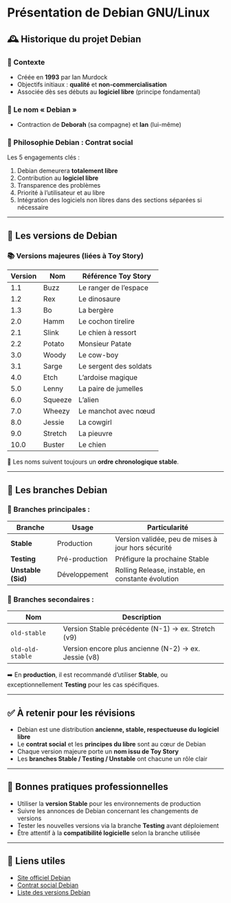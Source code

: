 # Présentation de Debian GNU/Linux

## 🕰️ Historique du projet Debian

### 🔹 Contexte

- Créée en **1993** par Ian Murdock
- Objectifs initiaux : **qualité** et **non-commercialisation**
- Associée dès ses débuts au **logiciel libre** (principe fondamental)

### 🔸 Le nom « Debian »

- Contraction de **Deborah** (sa compagne) et **Ian** (lui-même)

### 🔖 Philosophie Debian : Contrat social

Les 5 engagements clés :

1. Debian demeurera **totalement libre**
2. Contribution au **logiciel libre**
3. Transparence des problèmes
4. Priorité à l’utilisateur et au libre
5. Intégration des logiciels non libres dans des sections séparées si nécessaire

---

## 🧬 Les versions de Debian

### 📚 Versions majeures (liées à Toy Story)

|Version|Nom|Référence Toy Story|
|---|---|---|
|1.1|Buzz|Le ranger de l’espace|
|1.2|Rex|Le dinosaure|
|1.3|Bo|La bergère|
|2.0|Hamm|Le cochon tirelire|
|2.1|Slink|Le chien à ressort|
|2.2|Potato|Monsieur Patate|
|3.0|Woody|Le cow-boy|
|3.1|Sarge|Le sergent des soldats|
|4.0|Etch|L’ardoise magique|
|5.0|Lenny|La paire de jumelles|
|6.0|Squeeze|L’alien|
|7.0|Wheezy|Le manchot avec nœud|
|8.0|Jessie|La cowgirl|
|9.0|Stretch|La pieuvre|
|10.0|Buster|Le chien|

🔁 Les noms suivent toujours un **ordre chronologique stable**.

---

## 🌿 Les branches Debian

### 🌱 Branches principales :

|Branche|Usage|Particularité|
|---|---|---|
|**Stable**|Production|Version validée, peu de mises à jour hors sécurité|
|**Testing**|Pré-production|Préfigure la prochaine Stable|
|**Unstable (Sid)**|Développement|Rolling Release, instable, en constante évolution|

### 🌾 Branches secondaires :

|Nom|Description|
|---|---|
|`old-stable`|Version Stable précédente (N-1) → ex. Stretch (v9)|
|`old-old-stable`|Version encore plus ancienne (N-2) → ex. Jessie (v8)|

➡️ En **production**, il est recommandé d’utiliser **Stable**, ou exceptionnellement **Testing** pour les cas spécifiques.

---

## ✅ À retenir pour les révisions

- Debian est une distribution **ancienne, stable, respectueuse du logiciel libre**
- Le **contrat social** et les **principes du libre** sont au cœur de Debian
- Chaque version majeure porte un **nom issu de Toy Story**
- Les **branches Stable / Testing / Unstable** ont chacune un rôle clair

---

## 📌 Bonnes pratiques professionnelles

- Utiliser la **version Stable** pour les environnements de production
- Suivre les annonces de Debian concernant les changements de versions
- Tester les nouvelles versions via la branche **Testing** avant déploiement
- Être attentif à la **compatibilité logicielle** selon la branche utilisée

---

## 🔗 Liens utiles

- [Site officiel Debian](https://www.debian.org/)
- [Contrat social Debian](https://www.debian.org/social_contract.fr.html)
- [Liste des versions Debian](https://wiki.debian.org/DebianReleases)
